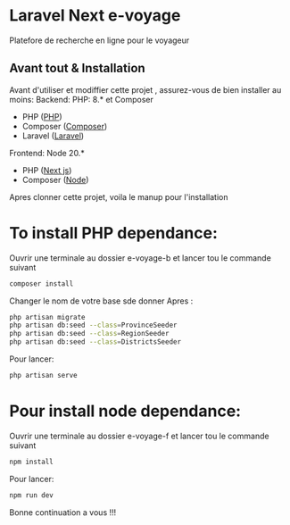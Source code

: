 # Laravel Next e-voyage

Platefore de recherche en ligne pour le voyageur 

## Avant tout & Installation

Avant d'utiliser et modiffier cette projet , assurez-vous de bien installer au moins: 
Backend:  PHP: 8.* et Composer

- PHP ([PHP](https://www.php.net))
- Composer ([Composer](https://getcomposer.org)) 
- Laravel ([Laravel](https://laravel.com))

Frontend: Node 20.* 

- PHP ([Next js](https://nextjs.org))
- Composer ([Node](https://nodejs.org)) 

Apres clonner cette projet, voila le manup pour l'installation

# To install PHP dependance:
Ouvrir une terminale au dossier e-voyage-b et lancer tou le commande suivant

```bash
composer install
```
Changer le nom de votre base sde donner
Apres : 
```bash
php artisan migrate   
php artisan db:seed --class=ProvinceSeeder 
php artisan db:seed --class=RegionSeeder   
php artisan db:seed --class=DistrictsSeeder
```
Pour lancer: 
```bash
php artisan serve   
```
# Pour  install node dependance:
Ouvrir une terminale au dossier e-voyage-f et lancer tou le commande suivant
```bash
npm install
```

Pour lancer: 
```bash
npm run dev
```

Bonne continuation a vous !!!
